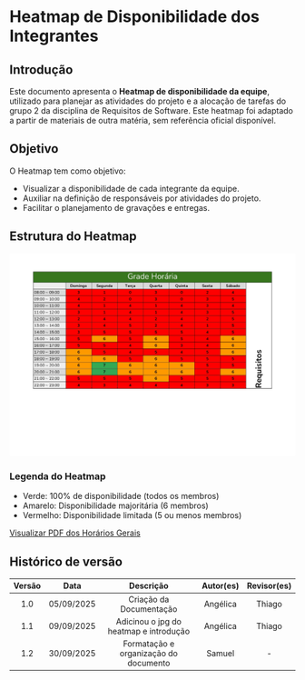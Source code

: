 # Heatmap de Disponibilidade dos Integrantes

## Introdução

Este documento apresenta o **Heatmap de disponibilidade da equipe**, utilizado para planejar as atividades do projeto e a alocação de tarefas do grupo 2 da disciplina de Requisitos de Software. Este heatmap foi adaptado a partir de materiais de outra matéria, sem referência oficial disponível.

## Objetivo

O Heatmap tem como objetivo:

- Visualizar a disponibilidade de cada integrante da equipe.
- Auxiliar na definição de responsáveis por atividades do projeto.
- Facilitar o planejamento de gravações e entregas.

## Estrutura do Heatmap

![Heatmap](../00-assets/images/horarios_gerais_imagem.jpg)

### Legenda do Heatmap

- Verde: 100% de disponibilidade (todos os membros)
- Amarelo: Disponibilidade majoritária (6 membros)
- Vermelho: Disponibilidade limitada (5 ou menos membros)

[Visualizar PDF dos Horários Gerais](../00-assets/pdfs/outros/horarios_gerais.pdf)

## Histórico de versão

| Versão |    Data    |               Descrição                | Autor(es) | Revisor(es) |
| :----: | :--------: | :------------------------------------: | :-------: | :---------: |
|  1.0   | 05/09/2025 |        Criação da Documentação         | Angélica  |   Thiago    |
|  1.1   | 09/09/2025 | Adicinou o jpg do heatmap e introdução | Angélica  |   Thiago    |
|  1.2   | 30/09/2025 | Formatação e organização do documento  |  Samuel   |      -      |
